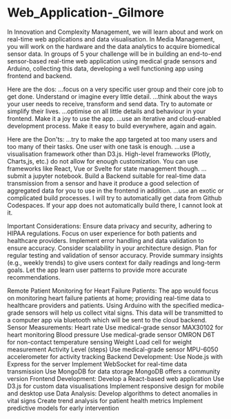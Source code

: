# Web_Application-_Gilmore
In Innovation and Complexity Management, we will learn about and work on real-time web applications and data visualisation. In Media Management, you will work on the hardware and the data analytics to acquire biomedical sensor data. In groups of 5 your challenge will be in building an end-to-end sensor-based real-time web application using medical grade sensors and Arduino, collecting this data, developing a well functioning app using frontend and backend.

Here are the dos:
…focus on a very specific user group and their core job to get done. Understand or imagine every little detail.
…think about the ways your user needs to receive, transform and send data. Try to automate or simplify their lives.
…optimise on all little details and behaviour in your frontend. Make it a joy to use the app.
…use an iterative and cloud-enabled development process. Make it easy to build everywhere, again and again.

Here are the Don'ts:
…try to make the app targeted at too many users and too many of their tasks. One user with one task is enough.
…use a visualisation framework other than D3.js. High-level frameworks (Plotly, Charts,js, etc.) do not allow for enough customization. You can use frameworks like React, Vue or Svelte for state management though.
…submit a jupyter notebook. Build a Backend suitable for real-time data transmission from a sensor and have it produce a good selection of aggregated data for you to use in the frontend in addition.
…use an exotic or complicated build processes. I will try to automatically get data from Github Codespaces. If your app does not automatically build there, I cannot look at it.

Important Considerations: 
Ensure data privacy and security, adhering to HIPAA regulations.
Focus on user experience for both patients and healthcare providers.
Implement error handling and data validation to ensure accuracy.
Consider scalability in your architecture design.
Plan for regular testing and validation of sensor accuracy.
Provide summary insights (e.g., weekly trends) to give users context for daily readings and long-term goals.
Let the app learn user patterns to provide more accurate recommendations.

Remote Patient Monitoring for Heart Failure Patients: 
The app would focus on monitoring heart failure patients at home; providing real-time data to healthcare providers and patients. Using Arduino with the specified medica-grade sensors will help us collect vital signs. This data will be transmitted to a computer app via bluetooth which will be sent to the cloud backend. 
Sensor Measurements: 
Heart rate 
Use medical-grade sensor MAX30102 for heart monitoring 
Blood pressure 
Use medical-grade sensor OMRON D6T for non-contact temperature sensing 
Weight 
Load cell for weight measurement
Activity Level (steps)
Use medical-grade sensor MPU-6050 accelerometer for activity tracking 
Backend Development: 
Use Node.js with Express for the server
Implement WebSocket for real-time data transmission
Use MongoDB for data storage
MongoDB offers a community version 
Frontend Development: 
Develop a React-based web application
Use D3.js for custom data visualisations
Implement responsive design for mobile and desktop use
Data Analysis: 
Develop algorithms to detect anomalies in vital signs
Create trend analysis for patient health metrics
Implement predictive models for early intervention

